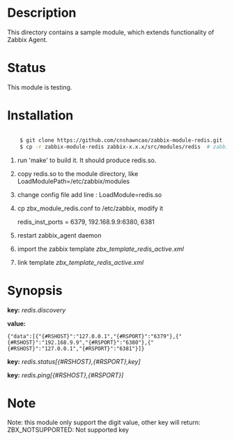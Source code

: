 Description
===========

This directory contains a sample module, which extends functionality of Zabbix Agent. 

Status
======

This module is testing.

Installation
============

```bash

	$ git clone https://github.com/cnshawncao/zabbix-module-redis.git
	$ cp -r zabbix-module-redis zabbix-x.x.x/src/modules/redis	# zabbix-x.x.x is zabbix version
```

1. run 'make' to build it. It should produce redis.so.

1. copy redis.so to the module directory, like LoadModulePath=/etc/zabbix/modules

1. change config file add line : LoadModule=redis.so

1. cp zbx_module_redis.conf to /etc/zabbix, modify it

    redis_inst_ports = 6379, 192.168.9.9:6380, 6381 

1. restart zabbix_agent daemon

1. import the zabbix template *zbx_template_redis_active.xml*

1. link template *zbx_template_redis_active.xml*

Synopsis
========

**key:** *redis.discovery*

**value:**

    {"data":[{"{#RSHOST}":"127.0.0.1","{#RSPORT}":"6379"},{"{#RSHOST}":"192.168.9.9","{#RSPORT}":"6380"},{"{#RSHOST}":"127.0.0.1","{#RSPORT}":"6381"}]}
    
**key:** *redis.status[{#RSHOST},{#RSPORT},key]*

**key:** *redis.ping[{#RSHOST},{#RSPORT}]*

Note
===

Note: this module only support the digit value, other key will return: ZBX_NOTSUPPORTED: Not supported key
